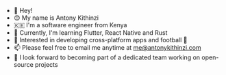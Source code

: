 - 👋 Hey!
- 😊 My name is Antony Kithinzi
- 🇰🇪 I'm a software engineer from Kenya  
- 🌱 Currently, I'm learning Flutter, React Native and Rust
- 👀 Interested in developing cross-platform apps and football 💙
- 📫 Please feel free to email me anytime at [me@antonykithinzi.com](mailto:me@antonykithinzi.com)
- 💞 I look forward to becoming part of a dedicated team working on open-source projects
<!---
- 👀 I’m interested in ...
- 🌱 I’m currently learning ...
- 📫 How to reach me ...
- 💞️ I’m looking to collaborate on...

Tony-MK/Tony-MK is a ✨ special ✨ repository because its `README.md` (this file) appears on your GitHub profile.
You can click the Preview link to take a look at your changes.
--->
